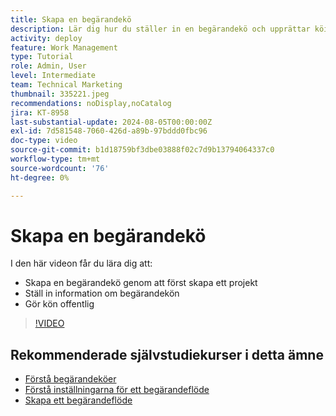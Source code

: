 ```yaml
---
title: Skapa en begärandekö
description: Lär dig hur du ställer in en begärandekö och upprättar köinformation. Följ de här stegen för att hjälpa organisationen att hantera arbetsbelastningen.
activity: deploy
feature: Work Management
type: Tutorial
role: Admin, User
level: Intermediate
team: Technical Marketing
thumbnail: 335221.jpeg
recommendations: noDisplay,noCatalog
jira: KT-8958
last-substantial-update: 2024-08-05T00:00:00Z
exl-id: 7d581548-7060-426d-a89b-97bddd0fbc96
doc-type: video
source-git-commit: b1d18759bf3dbe03888f02c7d9b13794064337c0
workflow-type: tm+mt
source-wordcount: '76'
ht-degree: 0%

---
```


# Skapa en begärandekö

I den här videon får du lära dig att:

* Skapa en begärandekö genom att först skapa ett projekt
* Ställ in information om begärandekön
* Gör kön offentlig

>[!VIDEO](https://video.tv.adobe.com/v/335221/?quality=12&learn=on)

## Rekommenderade självstudiekurser i detta ämne

* [Förstå begärandeköer](/help/manage-work/request-queues/understand-request-queues.md)
* [Förstå inställningarna för ett begärandeflöde](/help/manage-work/request-queues/understand-settings-for-a-flow-request.md)
* [Skapa ett begärandeflöde](/help/manage-work/request-queues/create-a-request-flow.md)

